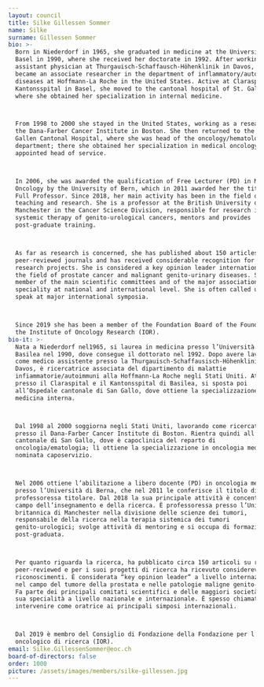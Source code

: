 ```yaml
---
layout: council
title: Silke Gillessen Sommer
name: Silke
surname: Gillessen Sommer
bio: >-
  Born in Niederdorf in 1965, she graduated in medicine at the University of
  Basel in 1990, where she received her doctorate in 1992. After working as an
  assistant physician at Thurgauisch-Schaffausch-Höhenklinik in Davos, she
  became an associate researcher in the department of inflammatory/autoimmune
  diseases at Hoffmann-La Roche in the United States. Active at Claraspital and
  Kantonsspital in Basel, she moved to the cantonal hospital of St. Gallen,
  where she obtained her specialization in internal medicine. 



  From 1998 to 2000 she stayed in the United States, working as a researcher at
  the Dana-Farber Cancer Institute in Boston. She then returned to the St.
  Gallen Cantonal Hospital, where she was head of the oncology/hematology
  department; there she obtained her specialization in medical oncology and was
  appointed head of service. 



  In 2006, she was awarded the qualification of Free Lecturer (PD) in Medical
  Oncology by the University of Bern, which in 2011 awarded her the title of
  Full Professor. Since 2018, her main activity has been in the field of
  teaching and research. She is a professor at the British University of
  Manchester in the Cancer Science Division, responsible for research into
  systemic therapy of genito-urological cancers, mentors and provides
  post-graduate training. 



  As far as research is concerned, she has published about 150 articles in
  peer-reviewed journals and has received considerable recognition for her
  research projects. She is considered a key opinion leader internationally in
  the field of prostate cancer and malignant genito-urinary diseases. She is a
  member of the main scientific committees and of the major associations of her
  speciality at national and international level. She is often called upon to
  speak at major international symposia.



  Since 2019 she has been a member of the Foundation Board of the Foundation for
  the Institute of Oncology Research (IOR).
bio-it: >-
  Nata a Niederdorf nel1965, si laurea in medicina presso l’Università di
  Basilea nel 1990, dove consegue il dottorato nel 1992. Dopo avere lavorato
  come medico assistente presso la Thurgauisch-Schaffausisch-Höhenklinik di
  Davos, è ricercatrice associata del dipartimento di malattie
  infiammatorie/autoimmuni alla Hoffmann-La Roche negli Stati Uniti. Attiva
  presso il Claraspital e il Kantonsspital di Basilea, si sposta poi
  all’Ospedale cantonale di San Gallo, dove ottiene la specializzazione in
  medicina interna. 



  Dal 1998 al 2000 soggiorna negli Stati Uniti, lavorando come ricercatrice
  presso il Dana-Farber Cancer Institute di Boston. Rientra quindi all’Ospedale
  cantonale di San Gallo, dove è capoclinica del reparto di
  oncologia/ematologia; lì ottiene la specializzazione in oncologia medica ed è
  nominata caposervizio. 



  Nel 2006 ottiene l’abilitazione a libero docente (PD) in oncologia medica
  presso l’Università di Berna, che nel 2011 le conferisce il titolo di
  professoressa titolare. Dal 2018 la sua principale attività è concentrata nel
  campo dell’insegnamento e della ricerca. È professoressa presso l’Università
  britannica di Manchester nella divisione delle scienze dei tumori,
  responsabile della ricerca nella terapia sistemica dei tumori
  genito-urologici; svolge attività di mentoring e si occupa di formazione
  post-graduata. 



  Per quanto riguarda la ricerca, ha pubblicato circa 150 articoli su riviste
  peer-reviewed e per i suoi progetti di ricerca ha ricevuto considerevoli
  riconoscimenti. È considerata “key opinion leader” a livello internazionale
  nel campo del tumore della prostata e nelle patologie maligne genito-urinarie.
  Fa parte dei principali comitati scientifici e delle maggiori società della
  sua specialità a livello nazionale e internazionale. È spesso chiamata a
  intervenire come oratrice ai principali simposi internazionali.



  Dal 2019 è membro del Consiglio di Fondazione della Fondazione per l'Istituto
  oncologico di ricerca (IOR).
email: Silke.GillessenSommer@eoc.ch
board-of-directors: false
order: 1000
picture: /assets/images/members/silke-gillessen.jpg
---
```


